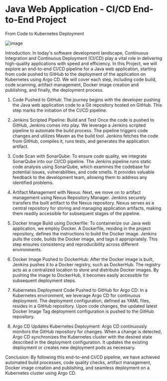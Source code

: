 # Java Web Application - CI/CD End-to-End Project 

From Code to Kubernetes Deployment

![image](https://github.com/Sivaprakash-pk/Java-web-app/assets/118121843/ea009c04-31b4-41bf-bc03-3fea065ee2f8)


Introduction:
In today's software development landscape, Continuous Integration and Continuous Deployment (CI/CD) play a vital role in delivering high-quality applications with speed and efficiency. In this Project, we will explore an end-to-end CI/CD pipeline for a Java web application, starting from code pushed to GitHub to the deployment of the application on Kubernetes using Argo CD. We will cover each step, including code build, code scanning, artifact management, Docker image creation and publishing, and finally, the deployment process.

1. Code Pushed to GitHub:
The journey begins with the developer pushing the Java web application code to a Git repository hosted on GitHub. This step marks the initiation of the CI/CD pipeline.

2. Jenkins Scripted Pipeline: Build and Test
Once the code is pushed to GitHub, Jenkins comes into play. We leverage a Jenkins scripted pipeline to automate the build process. The pipeline triggers code changes and utilizes Maven as the build tool. Jenkins fetches the code from GitHub, compiles it, runs tests, and generates the application artifact.

3. Code Scan with SonarQube:
To ensure code quality, we integrate SonarQube into our CI/CD pipeline. The Jenkins pipeline runs static code analysis using SonarQube, which examines the codebase for potential issues, vulnerabilities, and code smells. It provides valuable feedback to the development team, allowing them to address any identified problems.

4. Artifact Management with Nexus:
Next, we move on to artifact management using Nexus Repository Manager. Jenkins securely transfers the built artifact to the Nexus repository. Nexus serves as a central repository for storing and managing application artifacts, making them readily accessible for subsequent stages of the pipeline.

5. Docker Image Build using Dockerfile:
To containerize our Java web application, we employ Docker. A Dockerfile, residing in the project repository, defines the instructions to build the Docker image. Jenkins pulls the code, builds the Docker image, and tags it appropriately. This step ensures consistency and reproducibility across different environments.

6. Docker Image Pushed to DockerHub:
After the Docker image is built, Jenkins pushes it to a Docker registry, such as DockerHub. The registry acts as a centralized location to store and distribute Docker images. By pushing the image to DockerHub, it becomes easily accessible for subsequent deployment steps.

7. Kubernetes Deployment Code Pushed to GitHub for Argo CD:
In a Kubernetes environment, we leverage Argo CD for continuous deployment. The deployment configuration, defined as YAML files, resides in a GitHub repository. Upon code changes, the updated latest Docker Image Tag deployment configuration is pushed to the GitHub repository.

8. Argo CD Updates Kubernetes Deployment:
Argo CD continuously monitors the GitHub repository for changes. When a change is detected, Argo CD synchronizes the Kubernetes cluster with the desired state described in the deployment configuration. It updates the existing deployment or creates new deployment pods as necessary.

Conclusion:
By following this end-to-end CI/CD pipeline, we have achieved automated build processes, code quality checks, artifact management, Docker image creation and publishing, and seamless deployment on a Kubernetes cluster using Argo CD.
